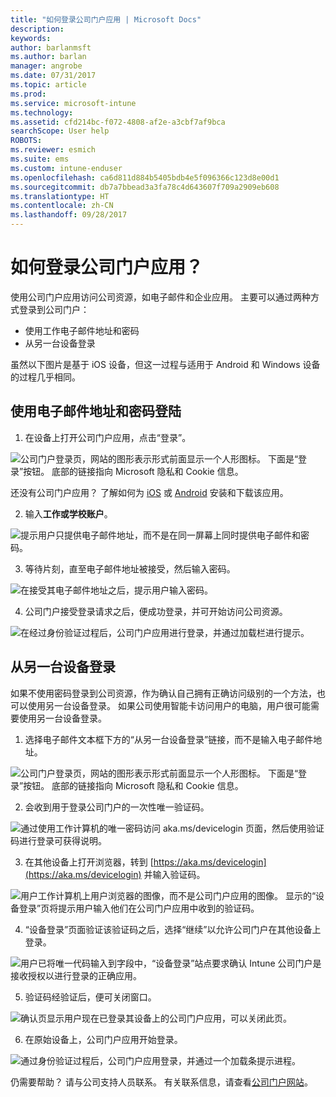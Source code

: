 ```yaml
---
title: "如何登录公司门户应用 | Microsoft Docs"
description: 
keywords: 
author: barlanmsft
ms.author: barlan
manager: angrobe
ms.date: 07/31/2017
ms.topic: article
ms.prod: 
ms.service: microsoft-intune
ms.technology: 
ms.assetid: cfd214bc-f072-4808-af2e-a3cbf7af9bca
searchScope: User help
ROBOTS: 
ms.reviewer: esmich
ms.suite: ems
ms.custom: intune-enduser
ms.openlocfilehash: ca6d811d884b5405bdb4e5f096366c123d8e00d1
ms.sourcegitcommit: db7a7bbead3a3fa78c4d643607f709a2909eb608
ms.translationtype: HT
ms.contentlocale: zh-CN
ms.lasthandoff: 09/28/2017
---
```

# <a name="how-do-i-sign-in-to-the-company-portal-app---user-story-1132123--"></a>如何登录公司门户应用？ <!--User Story 1132123-->

使用公司门户应用访问公司资源，如电子邮件和企业应用。 主要可以通过两种方式登录到公司门户：

* 使用工作电子邮件地址和密码
* 从另一台设备登录

虽然以下图片是基于 iOS 设备，但这一过程与适用于 Android 和 Windows 设备的过程几乎相同。

## <a name="signing-in-with-your-email-address-and-password"></a>使用电子邮件地址和密码登陆

1. 在设备上打开公司门户应用，点击“登录”。

  ![公司门户登录页，网站的图形表示形式前面显示一个人形图标。 下面是“登录”按钮。 底部的链接指向 Microsoft 隐私和 Cookie 信息。](/intune/media/cp_ios_aad_signin_after_1704_001.png)

  还没有公司门户应用？ 了解如何为 [iOS](install-and-sign-in-to-the-intune-company-portal-app-ios.md) 或 [Android](install-the-company-portal-app-android.md) 安装和下载该应用。

2. 输入**工作或学校账户**。

  ![提示用户只提供电子邮件地址，而不是在同一屏幕上同时提供电子邮件和密码。](/intune/media/cp_ios_aad_signin_after_1704_002.png)

3. 等待片刻，直至电子邮件地址被接受，然后输入密码。

  ![在接受其电子邮件地址之后，提示用户输入密码。](/intune/media/cp_ios_aad_signin_after_1704_003.png)

4. 公司门户接受登录请求之后，便成功登录，并可开始访问公司资源。   

  ![在经过身份验证过程后，公司门户应用进行登录，并通过加载栏进行提示。](/intune/media/cp_ios_aad_signin_from_another_device_after_1704_007.png)

## <a name="signing-in-from-another-device"></a>从另一台设备登录

如果不使用密码登录到公司资源，作为确认自己拥有正确访问级别的一个方法，也可以使用另一台设备登录。 如果公司使用智能卡访问用户的电脑，用户很可能需要使用另一台设备登录。

1. 选择电子邮件文本框下方的“从另一台设备登录”链接，而不是输入电子邮件地址。

  ![公司门户登录页，网站的图形表示形式前面显示一个人形图标。 下面是“登录”按钮。 底部的链接指向 Microsoft 隐私和 Cookie 信息。](/intune/media/cp_ios_aad_signin_from_another_device_after_1704_001.png)

2. 会收到用于登录公司门户的一次性唯一验证码。

  ![通过使用工作计算机的唯一密码访问 aka.ms/devicelogin 页面，然后使用验证码进行登录可获得说明。](/intune/media/cp_ios_aad_signin_from_another_device_after_1704_003.png)

3. 在其他设备上打开浏览器，转到 [https://aka.ms/devicelogin](https://aka.ms/devicelogin) 并输入验证码。

  ![用户工作计算机上用户浏览器的图像，而不是公司门户应用的图像。 显示的“设备登录”页将提示用户输入他们在公司门户应用中收到的验证码。](/intune/media/cp_ios_aad_signin_from_another_device_after_1704_004.png)

4. “设备登录”页面验证该验证码之后，选择“继续”以允许公司门户在其他设备上登录。

  ![用户已将唯一代码输入到字段中，“设备登录”站点要求确认 Intune 公司门户是接收授权以进行登录的正确应用。](/intune/media/cp_ios_aad_signin_from_another_device_after_1704_005.png)

5. 验证码经验证后，便可关闭窗口。

  ![确认页显示用户现在已登录其设备上的公司门户应用，可以关闭此页。](/intune/media/cp_ios_aad_signin_from_another_device_after_1704_006.png)

6. 在原始设备上，公司门户应用开始登录。

  ![通过身份验证过程后，公司门户应用登录，并通过一个加载条提示进程。](/intune/media/cp_ios_aad_signin_from_another_device_after_1704_007.png)

仍需要帮助？ 请与公司支持人员联系。 有关联系信息，请查看[公司门户网站](https://portal.manage.microsoft.com)。
